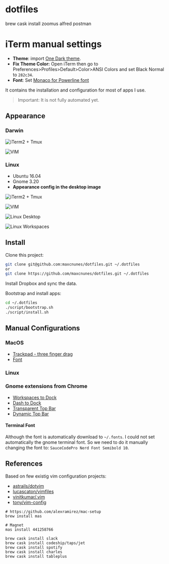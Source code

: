 dotfiles
==========

brew cask install zoomus alfred postman

# iTerm manual settings
* **Theme**: import [One Dark theme](https://github.com/joshdick/onedark.vim/blob/master/term/One%20Dark.itermcolors).
* **Fix Theme Color:** Open iTerm then go to Preferences>Profiles>Default>Color>ANSI Colors and set Black Normal to
  `282c34`.
* **Font**: Set [Monaco for Powerline font](https://github.com/supermarin/powerline-fonts/blob/master/Monaco/Monaco%20for%20Powerline.otf)

It contains the installation and configuration for most of apps I use.

> Important: It is not fully automated yet.

## Appearance

### Darwin

![**iTerm2 + Tmux**](https://raw.githubusercontent.com/maxcnunes/dotfiles/master/images/darwin_iterm2+tmux.png)

![**VIM**](https://raw.githubusercontent.com/maxcnunes/dotfiles/master/images/darwin_vim.png)

### Linux

* Ubuntu 16.04
* Gnome 3.20
* **Appearance config in the desktop image**

![**iTerm2 + Tmux**](https://raw.githubusercontent.com/maxcnunes/dotfiles/master/images/linux_gnome-terminal+tmux.png)

![**VIM**](https://raw.githubusercontent.com/maxcnunes/dotfiles/master/images/linux_vim.png)

![**Linux Desktop**](https://raw.githubusercontent.com/maxcnunes/dotfiles/master/images/linux_desktop.png)

![**Linux Workspaces**](https://raw.githubusercontent.com/maxcnunes/dotfiles/master/images/linux_workspaces.png)

## Install
Clone this project:

```bash
git clone git@github.com:maxcnunes/dotfiles.git ~/.dotfiles
or
git clone https://github.com/maxcnunes/dotfiles.git ~/.dotfiles
```

Install Dropbox and sync the data.

Bootstrap and install apps:

```bash
cd ~/.dotfiles
./script/bootstrap.sh
./script/install.sh
```

## Manual Configurations

### MacOS

* [Trackpad - three finger drag](https://support.apple.com/en-us/HT204609)
* [Font](https://gist.github.com/baopham/1838072)

### Linux

### Gnome extensions from Chrome

* [Workspaces to Dock](https://extensions.gnome.org/extension/427/workspaces-to-dock/)
* [Dash to Dock](https://extensions.gnome.org/extension/307/dash-to-dock/)
* [Transparent Top Bar](https://extensions.gnome.org/extension/857/transparent-top-bar/)
* [Dynamic Top Bar](https://extensions.gnome.org/extension/885/dynamic-top-bar/)

#### Terminal Font

Although the font is automatically download to `~/.fonts`. I could not set automatically the gnome terminal font. So we need to do it manually changing the font to: `SauceCodePro Nerd Font Semibold 10`.

## References

Based on few existig vim configuration projects:

- [astrails/dotvim](https://github.com/astrails/dotvim)
- [lucascaton/vimfiles](https://github.com/lucascaton/vimfiles)
- [vinitkumar/.vim](https://github.com/vinitkumar/.vim)
- [tony/vim-config](https://github.com/tony/vim-config)


```
# https://github.com/alexramirez/mac-setup
brew install mas

# Magnet
mas install 441258766

brew cask install slack
brew cask install codeship/taps/jet
brew cask install spotify
brew cask install charles
brew cask install tableplus
```
